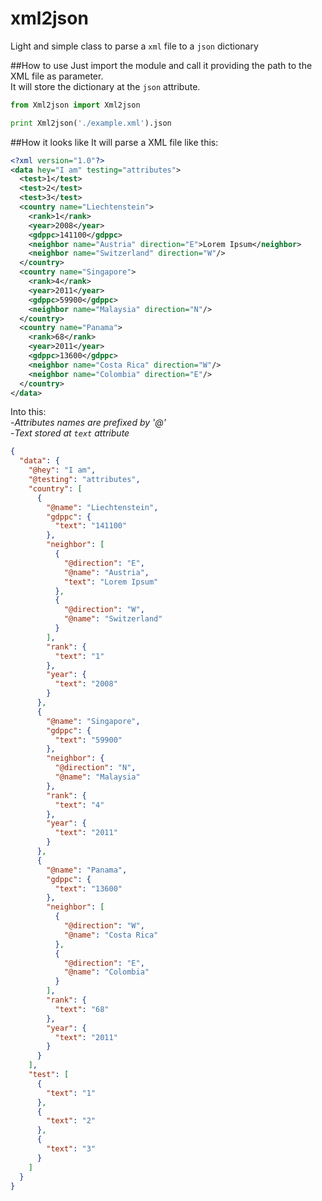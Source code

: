 # xml2json
Light and simple class to parse a `xml` file to a `json` dictionary

##How to use
Just import the module and call it providing the path to the XML file as parameter.  
It will store the dictionary at the `json` attribute.
```python
from Xml2json import Xml2json

print Xml2json('./example.xml').json
```

##How it looks like
It will parse a XML file like this:
```xml
<?xml version="1.0"?>
<data hey="I am" testing="attributes">
  <test>1</test>
  <test>2</test>
  <test>3</test>
  <country name="Liechtenstein">
    <rank>1</rank>
    <year>2008</year>
    <gdppc>141100</gdppc>
    <neighbor name="Austria" direction="E">Lorem Ipsum</neighbor>
    <neighbor name="Switzerland" direction="W"/>
  </country>
  <country name="Singapore">
    <rank>4</rank>
    <year>2011</year>
    <gdppc>59900</gdppc>
    <neighbor name="Malaysia" direction="N"/>
  </country>
  <country name="Panama">
    <rank>68</rank>
    <year>2011</year>
    <gdppc>13600</gdppc>
    <neighbor name="Costa Rica" direction="W"/>
    <neighbor name="Colombia" direction="E"/>
  </country>
</data>
```

Into this:  
-_Attributes names are prefixed by '@'_  
-_Text stored at `text` attribute_
```json
{
  "data": {
    "@hey": "I am", 
    "@testing": "attributes", 
    "country": [
      {
        "@name": "Liechtenstein", 
        "gdppc": {
          "text": "141100"
        }, 
        "neighbor": [
          {
            "@direction": "E", 
            "@name": "Austria", 
            "text": "Lorem Ipsum"
          }, 
          {
            "@direction": "W", 
            "@name": "Switzerland"
          }
        ], 
        "rank": {
          "text": "1"
        }, 
        "year": {
          "text": "2008"
        }
      }, 
      {
        "@name": "Singapore", 
        "gdppc": {
          "text": "59900"
        }, 
        "neighbor": {
          "@direction": "N", 
          "@name": "Malaysia"
        }, 
        "rank": {
          "text": "4"
        }, 
        "year": {
          "text": "2011"
        }
      }, 
      {
        "@name": "Panama", 
        "gdppc": {
          "text": "13600"
        }, 
        "neighbor": [
          {
            "@direction": "W", 
            "@name": "Costa Rica"
          }, 
          {
            "@direction": "E", 
            "@name": "Colombia"
          }
        ], 
        "rank": {
          "text": "68"
        }, 
        "year": {
          "text": "2011"
        }
      }
    ], 
    "test": [
      {
        "text": "1"
      }, 
      {
        "text": "2"
      }, 
      {
        "text": "3"
      }
    ]
  }
}
```
